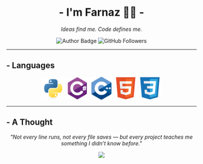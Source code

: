 <h1 align="center">- I'm Farnaz 👩‍💻 -</h1>
<p align="center"><i>Ideas find me. Code defines me.</i></p>

<p align="center">
  <img src="https://img.shields.io/badge/Author-Farnaztr-pink" alt="Author Badge" />
  <img src="https://img.shields.io/github/followers/farnaztr?style=social&label=Followers" alt="GitHub Followers" />
</p>

---

## - Languages 

<p align="center">
  <img src="https://raw.githubusercontent.com/devicons/devicon/master/icons/python/python-original.svg" width="60" height="60" alt="Python"/>
  <img src="https://raw.githubusercontent.com/devicons/devicon/master/icons/csharp/csharp-original.svg" width="60" height="60" alt="C#"/>
  <img src="https://raw.githubusercontent.com/devicons/devicon/master/icons/cplusplus/cplusplus-original.svg" width="60" height="60" alt="C++"/>
  <img src="https://raw.githubusercontent.com/devicons/devicon/master/icons/html5/html5-original.svg" width="60" height="60" alt="HTML5"/>
  <img src="https://raw.githubusercontent.com/devicons/devicon/master/icons/css3/css3-original.svg" width="60" height="60" alt="CSS3"/>
</p>


---

## - A Thought

<p align="center">
  <i>"Not every line runs, not every file saves — but every project teaches me something I didn’t know before."</i>
</p>

<p align="center">
  <img src="https://capsule-render.vercel.app/api?type=waving&color=0:ff6ec4,100:7873f5&height=120&section=footer" />
</p>
